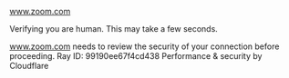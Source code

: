 www.zoom.com

Verifying you are human. This may take a few seconds.

www.zoom.com needs to review the security of your connection before proceeding.
Ray ID: 99190ee67f4cd438
Performance & security by Cloudflare